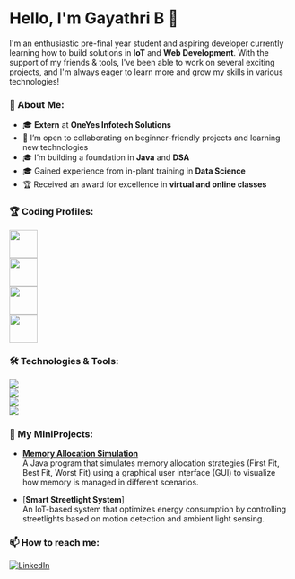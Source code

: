 # Hello, I'm Gayathri B 👋  

I'm an enthusiastic pre-final year student and aspiring developer currently learning how to build solutions in **IoT** and **Web Development**. With the support of my friends & tools, I've been able to work on several exciting projects, and I'm always eager to learn more and grow my skills in various technologies!  

### 🚀 About Me:
- 🎓 **Extern** at **OneYes Infotech Solutions**  
- 🤝 I’m open to collaborating on beginner-friendly projects and learning new technologies  
- 🎓 I’m building a foundation in **Java** and **DSA**  
- 🎓 Gained experience from in-plant training in **Data Science**  
- 🏆 Received an award for excellence in **virtual and online classes**  

### 🏆 Coding Profiles:

[<img src="https://upload.wikimedia.org/wikipedia/commons/1/19/LeetCode_logo_black.png" width="50">](https://leetcode.com/u/gayathribks0407/)  
[<img src="https://media.geeksforgeeks.org/wp-content/uploads/20210402234952/GeeksforGeeksLogo.png" width="50">](https://www.geeksforgeeks.org/user/gayathrif997/)  
[<img src="https://static.naukimg.com/s/4/100/i/naukri_Logo.png" width="50">](https://www.naukri.com/code360/profile/gayathribks)  
[<img src="https://avatars.githubusercontent.com/u/15943926?s=200&v=4" width="50">](https://www.hackerrank.com/profile/gayathribks0407)  

### 🛠️ Technologies & Tools:

[<img src="https://img.shields.io/badge/-Java-007396?logo=java&logoColor=white">](#)  
[<img src="https://img.shields.io/badge/-Python-3776AB?logo=python&logoColor=white">](#)  
[<img src="https://img.shields.io/badge/-VSCode-007ACC?logo=visual-studio-code&logoColor=white">](#)  
[<img src="https://img.shields.io/badge/-IntelliJ%20IDEA-000000?logo=intellij-idea&logoColor=white">](#)  

### 🌟 My MiniProjects:

- [**Memory Allocation Simulation**](https://github.com/gaya3472004/Memory-Simulation-using-Java/tree/main)  
  A Java program that simulates memory allocation strategies (First Fit, Best Fit, Worst Fit) using a graphical user interface (GUI) to visualize how memory is managed in different scenarios.

- [**Smart Streetlight System**]  
  An IoT-based system that optimizes energy consumption by controlling streetlights based on motion detection and ambient light sensing.

### 📫 How to reach me:
[![LinkedIn](https://img.shields.io/badge/-LinkedIn-0077B5?logo=linkedin&logoColor=white)](https://www.linkedin.com/in/gayathri-b-119a15257)
